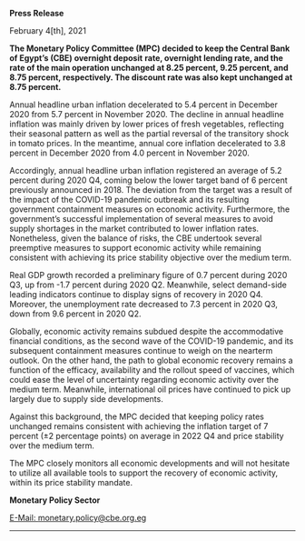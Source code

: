 **Press Release**

February 4[th], 2021

**The Monetary Policy Committee (MPC) decided to keep the Central Bank of Egypt’s (CBE) overnight deposit**
**rate, overnight lending rate, and the rate of the main operation unchanged at 8.25 percent, 9.25 percent, and**
**8.75 percent, respectively. The discount rate was also kept unchanged at 8.75 percent.**

Annual headline urban inflation decelerated to 5.4 percent in December 2020 from 5.7 percent in November
2020. The decline in annual headline inflation was mainly driven by lower prices of fresh vegetables, reflecting
their seasonal pattern as well as the partial reversal of the transitory shock in tomato prices. In the meantime,
annual core inflation decelerated to 3.8 percent in December 2020 from 4.0 percent in November 2020.

Accordingly, annual headline urban inflation registered an average of 5.2 percent during 2020 Q4, coming below
the lower target band of 6 percent previously announced in 2018. The deviation from the target was a result of
the impact of the COVID-19 pandemic outbreak and its resulting government containment measures on
economic activity. Furthermore, the government’s successful implementation of several measures to avoid
supply shortages in the market contributed to lower inflation rates. Nonetheless, given the balance of risks, the
CBE undertook several preemptive measures to support economic activity while remaining consistent with
achieving its price stability objective over the medium term.

Real GDP growth recorded a preliminary figure of 0.7 percent during 2020 Q3, up from -1.7 percent during 2020
Q2. Meanwhile, select demand-side leading indicators continue to display signs of recovery in 2020 Q4.
Moreover, the unemployment rate decreased to 7.3 percent in 2020 Q3, down from 9.6 percent in 2020 Q2.

Globally, economic activity remains subdued despite the accommodative financial conditions, as the second
wave of the COVID-19 pandemic, and its subsequent containment measures continue to weigh on the nearterm outlook. On the other hand, the path to global economic recovery remains a function of the efficacy,
availability and the rollout speed of vaccines, which could ease the level of uncertainty regarding economic
activity over the medium term. Meanwhile, international oil prices have continued to pick up largely due to
supply side developments.

Against this background, the MPC decided that keeping policy rates unchanged remains consistent with
achieving the inflation target of 7 percent (±2 percentage points) on average in 2022 Q4 and price stability over
the medium term.

The MPC closely monitors all economic developments and will not hesitate to utilize all available tools to support
the recovery of economic activity, within its price stability mandate.

**Monetary Policy Sector**

[E-Mail: monetary.policy@cbe.org.eg](mailto:monetary.policy@cbe.org.eg)


-----

